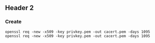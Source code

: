 ## Header 2 ##

### Create ###

    openssl req -new -x509 -key privkey.pem -out cacert.pem -days 1095
    openssl req -new -x509 -key privkey.pem -out cacert.pem -days 1095  